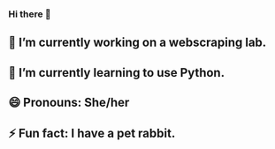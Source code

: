 ### Hi there 👋

## 🔭 I’m currently working on a webscraping lab.
## 🌱 I’m currently learning to use Python.
## 😄 Pronouns: She/her
## ⚡ Fun fact: I have a pet rabbit.
